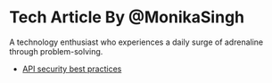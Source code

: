 # Tech Article By @MonikaSingh



A technology enthusiast who experiences a daily surge of adrenaline through problem-solving.

- [API security best practices](https://hi2monika.github.io/MonikaSingh/API-security-best-practices.html]/)

